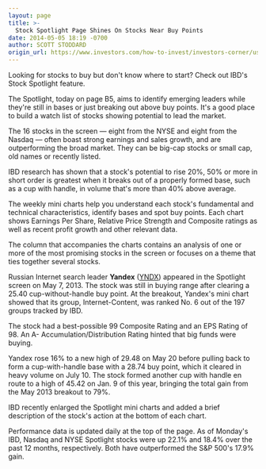 ```yaml
---
layout: page
title: >-
  Stock Spotlight Page Shines On Stocks Near Buy Points
date: 2014-05-05 18:19 -0700
author: SCOTT STODDARD
origin_url: https://www.investors.com/how-to-invest/investors-corner/use-stock-spotlight-feature-to-build-your-watch-list/
---
```


Looking for stocks to buy but don't know where to start? Check out IBD's Stock Spotlight feature.

The Spotlight, today on page B5, aims to identify emerging leaders while they're still in bases or just breaking out above buy points. It's a good place to build a watch list of stocks showing potential to lead the market.

The 16 stocks in the screen — eight from the NYSE and eight from the Nasdaq — often boast strong earnings and sales growth, and are outperforming the broad market. They can be big-cap stocks or small cap, old names or recently listed.

IBD research has shown that a stock's potential to rise 20%, 50% or more in short order is greatest when it breaks out of a properly formed base, such as a cup with handle, in volume that's more than 40% above average.

The weekly mini charts help you understand each stock's fundamental and technical characteristics, identify bases and spot buy points. Each chart shows Earnings Per Share, Relative Price Strength and Composite ratings as well as recent profit growth and other relevant data.

The column that accompanies the charts contains an analysis of one or more of the most promising stocks in the screen or focuses on a theme that ties together several stocks.

Russian Internet search leader **Yandex** ([YNDX](https://research.investors.com/quote.aspx?symbol=YNDX)) appeared in the Spotlight screen on May 7, 2013. The stock was still in buying range after clearing a 25.40 cup-without-handle buy point. At the breakout, Yandex's mini chart showed that its group, Internet-Content, was ranked No. 6 out of the 197 groups tracked by IBD.

The stock had a best-possible 99 Composite Rating and an EPS Rating of 98. An A- Accumulation/Distribution Rating hinted that big funds were buying.

Yandex rose 16% to a new high of 29.48 on May 20 before pulling back to form a cup-with-handle base with a 28.74 buy point, which it cleared in heavy volume on July 10. The stock formed another cup with handle en route to a high of 45.42 on Jan. 9 of this year, bringing the total gain from the May 2013 breakout to 79%.

IBD recently enlarged the Spotlight mini charts and added a brief description of the stock's action at the bottom of each chart.

Performance data is updated daily at the top of the page. As of Monday's IBD, Nasdaq and NYSE Spotlight stocks were up 22.1% and 18.4% over the past 12 months, respectively. Both have outperformed the S&P 500's 17.9% gain.

